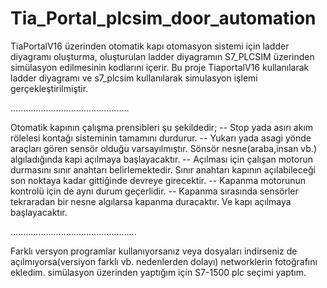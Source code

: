 # Tia_Portal_plcsim_door_automation
TiaPortalV16  üzerinden otomatik kapı otomasyon sistemi için  ladder diyagramı oluşturma, oluşturulan ladder diyagramın S7_PLCSIM üzerinden simülasyon edilmesinin kodlarını içerir. Bu proje TiaportalV16 kullanılarak ladder diyagramı ve s7_plcsim kullanılarak simulasyon işlemi gerçekleştirilmiştir. 

...............................................

Otomatik kapının çalışma prensibleri şu şekildedir;
-- Stop yada asırı akım rölelesi kontağı sisteminin tamamını durdurur.
-- Yukarı yada asagi yönde araçları gören sensör olduğu varsayılmıştır. Sönsör nesne(araba,insan vb.)  algıladığında kapi açılmaya başlayacaktır.
-- Açılması için çalışan motorun durmasını sınır anahtarı belirlemektedir. Sınır anahtarı kapının açılabileceği son noktaya kadar gittiğinde devreye girecektir. 
-- Kapanma motorunun kontrolü için de aynı durum geçerlidir. 
-- Kapanma sırasında sensörler tekraradan bir nesne algılarsa kapanma duracaktır. Ve kapı açılmaya başlayacaktır. 

..................................................

Farklı versyon programlar kullanıyorsanız veya dosyaları indirseniz de açılmıyorsa(versiyon farklı vb. nedenlerden dolayı) networklerin fotoğrafını ekledim. 
simülasyon üzerinden yaptığım için S7-1500 plc seçimi yaptım. 
